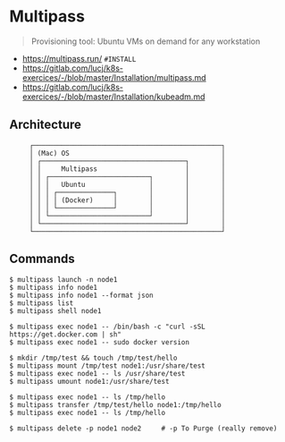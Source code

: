 # Multipass

> Provisioning tool: Ubuntu VMs on demand for any workstation

- https://multipass.run/ `#INSTALL`
- https://gitlab.com/lucj/k8s-exercices/-/blob/master/Installation/multipass.md
- https://gitlab.com/lucj/k8s-exercices/-/blob/master/Installation/kubeadm.md

## Architecture
```
     ┌───────────────────────────────────────────────┐
     │ (Mac) OS                                      │
     │ ┌────────────────────────────────────┐        │
     │ │     Multipass                      │        │
     │ │ ┌─────────────────────────┐        │        │
     │ │ │   Ubuntu                │        │        │
     │ │ │ ┌──────────────┐        │        │        │
     │ │ │ │ (Docker)     │        │        │        │
     │ │ │ └──────────────┘        │        │        │
     │ │ └─────────────────────────┘        │        │
     │ └────────────────────────────────────┘        │
     └───────────────────────────────────────────────┘
```

## Commands
```shell
$ multipass launch -n node1
$ multipass info node1
$ multipass info node1 --format json
$ multipass list
$ multipass shell node1

$ multipass exec node1 -- /bin/bash -c "curl -sSL https://get.docker.com | sh"
$ multipass exec node1 -- sudo docker version

$ mkdir /tmp/test && touch /tmp/test/hello
$ multipass mount /tmp/test node1:/usr/share/test
$ multipass exec node1 -- ls /usr/share/test
$ multipass umount node1:/usr/share/test

$ multipass exec node1 -- ls /tmp/hello
$ multipass transfer /tmp/test/hello node1:/tmp/hello
$ multipass exec node1 -- ls /tmp/hello

$ multipass delete -p node1 node2     # -p To Purge (really remove)
```
